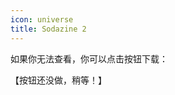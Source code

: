 ```yaml
---
icon: universe
title: Sodazine 2
---
```


<PDF url="/pdf/sodazine2.pdf" />

如果你无法查看，你可以点击按钮下载：

【按钮还没做，稍等！】
